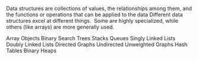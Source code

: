 Data structures are collections of values, the relationships among them, and the functions or operations that can be applied to the data
Different data structures excel at different things.  Some are highly specialized, while others (like arrays) are more generally used.

Array
Objects
Binary Search Trees
Stacks
Queues
Singly Linked Lists
Doubly Linked Lists
Directed Graphs
Undirected Unweighted Graphs
Hash Tables
Binary Heaps